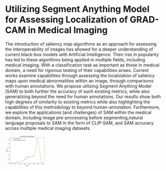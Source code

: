# Utilizing Segment Anything Model for Assessing Localization of GRAD-CAM in Medical Imaging
The introduction of saliency map algorithms as an approach for assessing the interoperability of
images has allowed for a deeper understanding of current black-box models with Artificial Intelligence.
Their rise in popularity has led to these algorithms being applied in multiple fields, including medical
imaging. With a classification task as important as those in medical domain, a need for rigorous testing
of their capabilities arises. Current works examine capabilities through assessing the localization
of saliency maps upon medical abnormalities within an image, through comparisons with human
annotations. We propose utilizing Segment Anything Model (SAM) to both further the accuracy of
such existing metrics, while also generalizing beyond the need for human annotations. Our results
show both high degrees of similarity to existing metrics while also highlighting the capabilities of this
methodology to beyond human-annotation. Furthermore, we explore the applications (and challenges)
of SAM within the medical domain, including image pre-processing before segmenting,natural
language proposals to SAM in the form of CLIP-SAM, and SAM accuracy across multiple medical
imaging datasets.

<img src="images/SAMAUCJuddDist.png" width="128"/>
